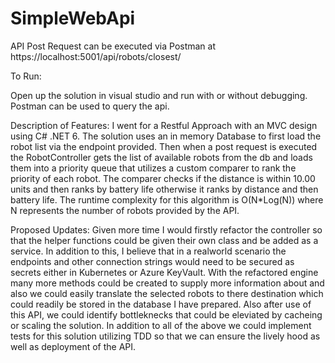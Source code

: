 # SimpleWebApi

API Post Request can be executed via Postman at https://localhost:5001/api/robots/closest/ 

To Run:

Open up the solution in visual studio and run with or without debugging. Postman can be used to query the api. 


Description of Features: 
I went for a Restful Approach with an MVC design using C# .NET 6. The solution uses an in memory Database to first load the robot list via the 
endpoint provided. Then when a post request is executed the RobotController gets the list of available robots from the db and loads them into 
a priority queue that utilizes a custom comparer to rank the priority of each robot. The comparer checks if the distance is within 10.00 units 
and then ranks by battery life otherwise it ranks by distance and then battery life. The runtime complexity for this algorithm is O(N*Log(N)) where
N represents the number of robots provided by the API. 

Proposed Updates: 
Given more time I would firstly refactor the controller so that the helper functions could be given their own class and be added as a service.
In addition to this, I believe that in a realworld scenario the endpoints and other connection strings would need to be secured as secrets either in Kubernetes or Azure KeyVault. 
With the refactored engine many more methods could be created to supply more information about and also we could easily translate the selected robots to there destination
which could readily be stored in the database I have prepared. Also after use of this API, we could identify bottleknecks that could be eleviated by cacheing 
or scaling the solution. In addition to all of the above we could implement tests for this solution utilizing TDD so that we can ensure the lively hood as well as deployment of the API.
